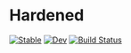 # Hardened

[![Stable](https://img.shields.io/badge/docs-stable-blue.svg)](https://sjkelly.github.io/Hardened.jl/stable)
[![Dev](https://img.shields.io/badge/docs-dev-blue.svg)](https://sjkelly.github.io/Hardened.jl/dev)
[![Build Status](https://github.com/sjkelly/Hardened.jl/workflows/CI/badge.svg)](https://github.com/sjkelly/Hardened.jl/actions)
